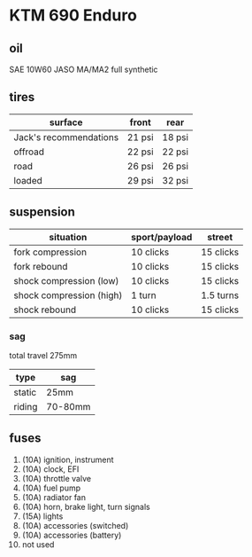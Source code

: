 # KTM 690 Enduro

## oil

SAE 10W60
JASO MA/MA2
full synthetic

## tires

| surface                | front  | rear   |
| ---------------------- | ------ | ------ |
| Jack's recommendations | 21 psi | 18 psi |
| offroad                | 22 psi | 22 psi |
| road                   | 26 psi | 26 psi |
| loaded                 | 29 psi | 32 psi |

## suspension

| situation                | sport/payload | street    |
| ------------------------ | ------------- | --------- |
| fork compression         | 10 clicks     | 15 clicks |
| fork rebound             | 10 clicks     | 15 clicks |
| shock compression (low)  | 10 clicks     | 15 clicks |
| shock compression (high) | 1 turn        | 1.5 turns |
| shock rebound            | 10 clicks     | 15 clicks |

### sag

total travel 275mm

| type   | sag     |
| ------ | ------- |
| static | 25mm    |
| riding | 70-80mm |

## fuses

1.  (10A) ignition, instrument
2.  (10A) clock, EFI
3.  (10A) throttle valve
4.  (10A) fuel pump
5.  (10A) radiator fan
6.  (10A) horn, brake light, turn signals
7.  (15A) lights
8.  (10A) accessories (switched)
9.  (10A) accessories (battery)
10. not used
